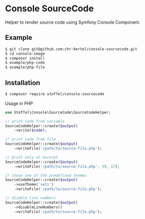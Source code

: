 # Console SourceCode
Helper to render source code using Symfony Console Component.

## Example

```bash
$ git clone git@github.com:chr-hertel/console-sourcecode.git
$ cd console-image
$ composer install
$ example/php-code
$ example/php-file
```

## Installation

```bash
$ composer require stoffel/console-sourcecode
```

Usage in PHP

```php
use Stoffel\Console\SourceCode\SourceCodeHelper;

// print code from variable
SourceCodeHelper::create($output)
    ->write($code);

// print code from file
SourceCodeHelper::create($output)
    ->writeFile('/path/to/source-file.php');

// print only an excerpt
SourceCodeHelper::create($output)
    ->writeFile('/path/to/source-file.php', 59, 17);

// chose one of the predefined themes
SourceCodeHelper::create($output)
    ->useTheme('seti')
    ->writeFile('/path/to/source-file.php');

// disable line numbers
SourceCodeHelper::create($output)
    ->disableLineNumbers()
    ->writeFile('/path/to/source-file.php');
```
